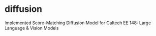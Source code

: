 # diffusion
Implemented Score-Matching Diffusion Model for Caltech EE 148: Large Language &amp; Vision Models
